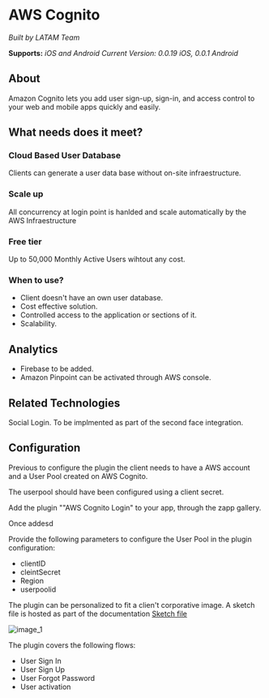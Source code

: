 # AWS Cognito

*Built by LATAM Team*

**Supports:** *iOS and Android*
*Current Version: 0.0.19 iOS, 0.0.1 Android*

 
## About

Amazon Cognito lets you add user sign-up, sign-in, and access control to your web and mobile apps quickly and easily.

## What needs does it meet?
### Cloud Based User Database
Clients can generate a user data base without on-site infraestructure.

### Scale up
All concurrency at login point is hanlded and scale automatically by the AWS Infraestructure

### Free tier
Up to 50,000 Monthly Active Users wihtout any cost.

### When to use?

- Client doesn't have an own user database.
- Cost effective solution.
- Controlled access to the application or sections of it.
- Scalability.

## Analytics

- Firebase to be added.
- Amazon Pinpoint can be activated through AWS console.

## Related Technologies

Social Login. To be implmented as part of the second face integration.

## Configuration

Previous to configure the plugin the client needs to have a AWS account and a User Pool created on AWS Cognito.

The userpool should have been configured using a client secret. 

Add the plugin ""AWS Cognito Login" to your app, through the zapp gallery.

Once addesd

Provide the following parameters to configure the User Pool in the plugin configuration:

- clientID
- cleintSecret
- Region
- userpoolid

The plugin can be personalized to fit a clien't corporative image. A sketch file is hosted as part of the documentation
[Sketch file](https://github.com/applicaster/latam-product-documentation/blob/master/AWS_cognito/cognito.sketch)

![image\_1][image-1]

The plugin covers the following flows:

- User Sign In
- User Sign Up
- User Forgot Password
- User activation


[image-1]:	https://raw.githubusercontent.com/applicaster/latam-product-documentation/master/AWS_cognito/ss_1.png